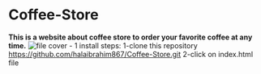 # Coffee-Store
**This is a website about coffee store to order your favorite coffee at any time.**
![file cover - 1](https://user-images.githubusercontent.com/99662004/187041479-b18d5074-fc63-47eb-b92a-e863a5f700f6.png)
install steps:
  1-clone this repository  
    https://github.com/halaibrahim867/Coffee-Store.git
  2-click on index.html file 
  
